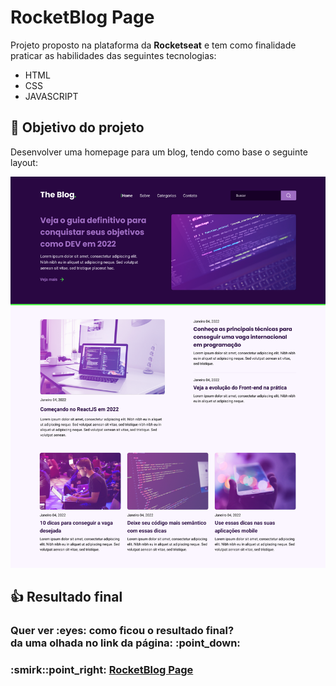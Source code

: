 # RocketBlog Page
Projeto proposto na plataforma da **Rocketseat** e tem como finalidade praticar as habilidades das seguintes tecnologias:

* HTML
* CSS
* JAVASCRIPT

## :dart: Objetivo do projeto
Desenvolver uma homepage para um blog, tendo como base o seguinte layout:

![layout](images/layout.png)

## :thumbsup: Resultado final
<h3>Quer ver :eyes: como ficou o resultado final?<br>
da uma olhada no link da página: :point_down:</h3>
<h3>:smirk::point_right: <a href="https://alvarento.github.io/rocketblog-page" target="_blank">RocketBlog Page</a></h3>
